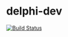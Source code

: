 # delphi-dev
[![Build Status](https://travis-ci.com/HashLoad/delphi-dev.svg?branch=master)](https://travis-ci.com/HashLoad/delphi-dev)